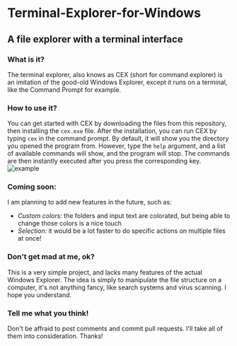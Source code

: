 # Terminal-Explorer-for-Windows
## A file explorer with a terminal interface
### What is it?
The terminal explorer, also knows as CEX (short for command explorer) is an imitation of the good-old Windows Explorer, except it runs on a terminal, like the Command Prompt for example.
### How to use it?
You can get started with CEX by downloading the files from this repository, then installing the `cex.exe` file.
After the installation, you can run CEX by typing `cex` in the command prompt.
By default, it will show you the directory you opened the program from.
However, type the `help` argument, and a list of available commands will show, and the program will stop.
The commands are then instantly executed after you press the corresponding key.
![example](https://ibb.co/FWz2Ymj)
### Coming soon:
I am planning to add new features in the future, such as:
* *Custom colors:* the folders and input text are colorated, but being able to change those colors is a nice touch
* *Selection:* it would be a lot faster to do specific actions on multiple files at once!
### Don't get mad at me, ok?
This is a very simple project, and lacks many features of the actual Windows Explorer. The idea is simply to manipulate the file structure on a computer, it's not anything fancy, like search systems and virus scanning. I hope you understand.
### Tell me what you think!
Don't be affraid to post comments and commit pull requests. I'll take all of them into consideration. Thanks!

